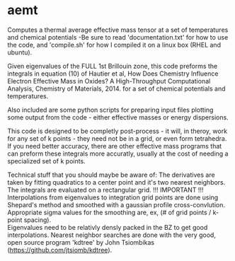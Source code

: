 # aemt
Computes a thermal average effective mass tensor at a set of temperatures and chemical potentials
-Be sure to read 'documentation.txt' for how to use the code, and 'compile.sh' for how I compiled it on a linux box (RHEL and ubuntu).  

Given eigenvalues of the FULL 1st Brillouin zone, this code preforms the integrals in equation (10) of
 Hautier et al, How Does Chemistry Influence Electron Effective Mass in Oxides? A
 High-Throughput Computational Analysis, Chemistry of Materials, 2014.
for a set of chemical potentials and temperatures.

Also included are some python scripts for preparing input files plotting some output from the code - either effective masses or energy 
dispersions.

This code is designed to be completly post-process - it will, in theroy, work for any set of k points - they need not be in a grid, or 
even form tetrahedra.  If you need better accuracy, there are other effective mass programs that can preform these integrals more 
accuratly, usually at the cost of needing a specialized set of k points.  

Technical stuff that you should maybe be aware of:
The derivatives are taken by fitting quadratics to a center point and it's two nearest neighbors.
The integrals are evaluated on a rectangular grid.
 !!! IMPORTANT !!! Interpolations from eigenvalues to integration grid points are done using Shepard's method
                   and smoothed with a gaussian profile cross-convlution.  
                   Appropriate sigma values for the smoothing are, ex, (# of grid points / k-point spacing).  
Eigenvalues need to be relativly densly packed in the BZ to get good interpolations.
Nearest neighbor searches are done with the very good, open source program 'kdtree' by John Tsiombikas (https://github.com/jtsiomb/kdtree).  
